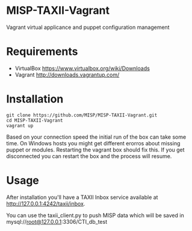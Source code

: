 MISP-TAXII-Vagrant
==================
Vagrant virtual applicance and puppet configuration management

Requirements
============
* VirtualBox https://www.virtualbox.org/wiki/Downloads
* Vagrant http://downloads.vagrantup.com/


Installation
============

    git clone https://github.com/MISP/MISP-TAXII-Vagrant.git
    cd MISP-TAXII-Vagrant
    vagrant up

Based on your connection speed the initial run of the box can take some time.
On Windows hosts you might get different erorros about missing puppet or
modules. Restarting the vagrant box should fix this.
If you get disconnected you can restart the box and the process will resume.

Usage
=====

After installation you'll have a TAXII Inbox service available at
http://127.0.0.1:4242/taxii/inbox.

You can use the taxii_client.py to push MISP data which will be saved in
mysql://root@127.0.0.1:3306/CTI_db_test
